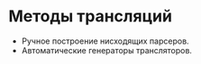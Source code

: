 # Методы трансляций

- Ручное построение нисходящих парсеров.
- Автоматические генераторы трансляторов.

